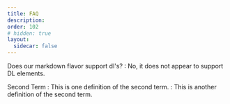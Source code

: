 ```yaml
---
title: FAQ
description:
order: 102 
# hidden: true
layout:
  sidecar: false
---
```


Does our markdown flavor support dl's?
: No, it does not appear to support DL elements.

Second Term
: This is one definition of the second term.
: This is another definition of the second term.

